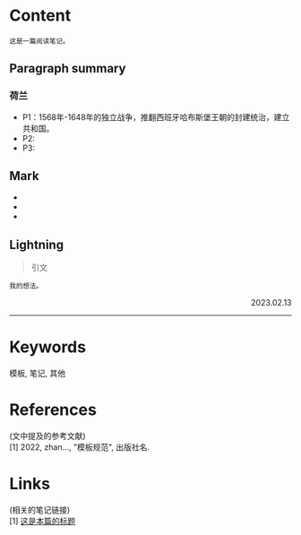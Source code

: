 
# Content

    这是一篇阅读笔记。

## Paragraph summary
### 荷兰
- P1：1568年-1648年的独立战争，推翻西班牙哈布斯堡王朝的封建统治，建立共和国。
- P2: 
- P3: 

## Mark
-
- 
-

## Lightning
> 引文

    我的想法。


<p align="right">2023.02.13</p>

---
# Keywords

模板, 笔记, 其他

# References

(文中提及的参考文献)  
[1] 2022, zhan..., "模板规范", 出版社名.

# Links

(相关的笔记链接)  
[1] [这是本篇的标题](./template.md)


